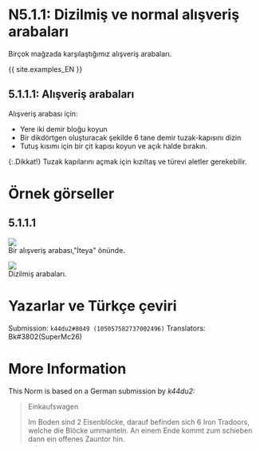 # N5.1.1: Dizilmiş ve normal alışveriş arabaları

Birçok mağzada karşılaştığımız alışveriş arabaları.

{{ site.examples_EN }}

## 5.1.1.1: Alışveriş arabaları

Alışveriş arabası için:
* Yere iki demir bloğu koyun
* Bir dikdörtgen oluşturacak şekilde 6 tane demir tuzak-kapısını dizin
* Tutuş kısımı için bir çit kapısı koyun ve açık halde bırakın.

{:.Dikkat!}
Tuzak kapılarını açmak için kızıltaş ve türevi aletler gerekebilir.

# Örnek görseller

## 5.1.1.1

![](https://puu.sh/FAYlh/033164e19e.png)  
Bir alışveriş arabası,"İteya" önünde.

![](https://cdn.discordapp.com/attachments/702537093527765083/702979548697985044/2020-04-23_22_29_06-Minecraft_1.12.2.png)  
Dizilmiş arabaları.

# Yazarlar ve Türkçe çeviri
Submission: `k44du2#8049 (105057582737002496)`
Translators: Bk#3802(SuperMc26)

# More Information

This Norm is based on a German submission by _k44du2:_

> Einkaufswagen
>
> Im Boden sind 2 Eisenblöcke, darauf befinden sich 6 Iron Tradoors, welche die Blöcke ummanteln. An einem Ende kommt zum schieben dann ein offenes Zauntor hin.
